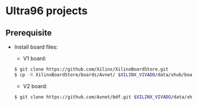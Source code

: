 # Ultra96 projects

## Prerequisite

- Install board files:

    - V1 board:

    ```bash
    $ git clone https://github.com/Xilinx/XilinxBoardStore.git
    $ cp -R XilinxBoardStore/boards/Avnet/ $XILINX_VIVADO/data/xhub/boards/XilinxBoardStore/boards
    ```

    - V2 board: 

    ```bash
    $ git clone https://github.com/Avnet/bdf.git $XILINX_VIVADO/data/xhub/boards/XilinxBoardStore/boards/bdf
    ```
